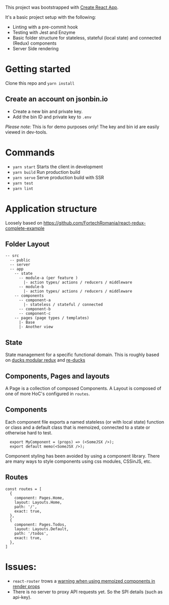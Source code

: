 This project was bootstrapped with [Create React App](https://github.com/facebook/create-react-app).

It's a basic project setup with the following:
- Linting with a pre-commit hook
- Testing with Jest and Enzyme
- Basic folder structure for stateless, stateful (local state) and connected (Redux) components
- Server Side rendering

# Getting started
Clone this repo and `yarn install`

## Create an account on jsonbin.io
- Create a new bin and private key.
- Add the bin ID and private key to `.env`

*Please note:*
This is for demo purposes only! The key and bin id are easily viewed in dev-tools.


# Commands
- `yarn start` Starts the client in development
- `yarn build` Run production build
- `yarn serve` Serve production build with SSR
- `yarn test`
- `yarn lint`


# Application structure
Loosely based on https://github.com/FortechRomania/react-redux-complete-example

## Folder Layout
```
-- src
  -- public
  -- server
  -- app
    -- state
      -- module-a (per feature )
        |- action types/ actions / reducers / middleware
      -- module-b
        |- action types/ actions / reducers / middleware
    -- components
      -- component-a
        |- stateless / stateful / connected
      -- component-b
      -- component-c
    -- pages (page types / templates)
      |- Base
      |- Another view
```

## State
State management for a specific functional domain.
This is roughly based on [ducks modular redux](https://github.com/erikras/ducks-modular-redux)
and [re-ducks](https://github.com/alexnm/re-ducks)

## Components, Pages and layouts
<!--
Since a 'page' is composed of components we could drop 'Pages' from the project
in favour of connected HoC's.
-->
A Page is a collection of composed Components.
A Layout is composed of one of more HoC's configured in `routes`.


## Components
Each component file exports a named stateless (or with local state) function or class
and a default class that is memoized, connected to a state or otherwise hard to test.
```
  export MyComponent = (props) => (<SomeJSX />);
  export default memo(<SomeJSX />);
```

Component styling has been avoided by using a component library.
There are many ways to style components using css modules, CSSinJS, etc.



## Routes
```
const routes = [
  {
    component: Pages.Home,
    layout: Layouts.Home,
    path: '/',
    exact: true,
  },
  {
    component: Pages.Todos,
    layout: Layouts.Default,
    path: '/todos',
    exact: true,
  },
]
```


# Issues:
- `react-router` trows a [warning when using memoized components in render props](https://github.com/ReactTraining/react-router/issues/6471)
- There is no server to proxy API requests yet. So the SPI details (such as api-key).
